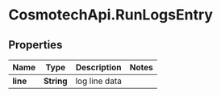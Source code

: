 # CosmotechApi.RunLogsEntry

## Properties

Name | Type | Description | Notes
------------ | ------------- | ------------- | -------------
**line** | **String** | log line data | 


